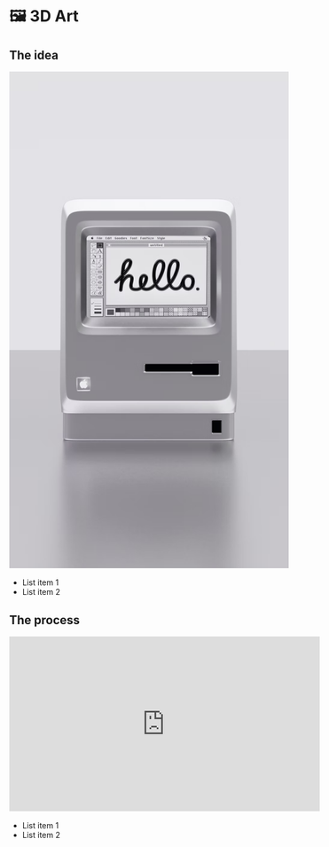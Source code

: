 # 🖼️ 3D Art

## The idea

![3D Art](images/3d-art.png ':size=80%')

* List item 1
* List item 2

## The process

<iframe width="560" height="315" src="https://www.youtube.com/embed/lJIrF4YjHfQ?si=B21RBO1krg9McbGg" title="YouTube video player" frameborder="0" allow="accelerometer; autoplay; clipboard-write; encrypted-media; gyroscope; picture-in-picture; web-share" allowfullscreen></iframe>  

* List item 1
* List item 2